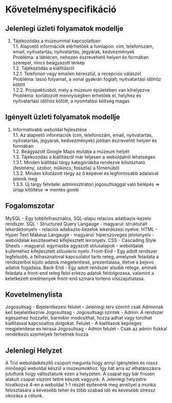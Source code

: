 # Követelményspecifikáció

## Jelenlegi üzleti folyamatok modellje
1. Tájékozódás a múzeummal kapcsolatban:  
1.1. Alapvető információk elérhetőek a honlapon: cím, telefonszám, email, nyitvatartás, nyitvatartás, jegyárak, kedvezmények  
Probléma: a láblécen, nehezen észrevehető helyen és formában szerepel, nincs beágyazott térkép   
1.2. Tájékozódás a kiállításról  
1.2.1. Telefonon vagy emailen keresztül, a recepciós válaszol  
Probléma: lassú folyamat, a vonal gyakran foglalt, nyitvatartási időhöz kötött  
1.2.2. Prospektusból, mely a múzeum épületében van kihelyezve  
Probléma: korlátozott mennyiségben érhetőek el, helyhez és nyitvatartási időhöz kötött, a nyomtatási költség magas

## Igényelt üzleti folyamatok modellje
1. Informatívabb weboldal fejlesztése  
1.1. Az alapvető információk (cím, telefonszám, email, nyitvatartás, nyitvatartás, jegyárak, kedvezmények) jobban észrevehtő helyen és formában  
1.2. Beágyazott Google Maps mutatja a múzeum helyét  
1.3. Tájékozódás a kiállításról már teljesen a weboldalról lehetséges  
1.3.1. Minden kiállítási tárgy kategóriákba rendezve kilistázható (festmény, szobor, műkincs, fosszlia) a főmenüből  
1.3.2. Minden kilistázott tárgy az ő képével és legfontosabb adataival jelenik meg  
1.3.3. Új tárgy felvitele: adminisztrátori jogosultsággal való belépés => űrlap kitöltése => mentés gomb

## Fogalomszotar
MySQL - Egy tobbfelhasznalos, SQL-alapu relacios adatbazis-kezelo rendszer.
SQL - Structured Query Langauge - magyarul: strukturalt lekerdezonyelv - relacios adabaziis-kezelok lekerdezesi nyelve.
HTML - Hyper Text Makeup Langauge - magyarul: hiperszoveges jelolonyelv - weboldalak keszitesehez kifejlesztett leironyelv.
CSS - Cascading Style Sheets - magyarul: egymasba agyazott stilusalapok - weboldalak kullemehez kifejlesztett stiluslerio nyelv.
Front-End - Egy adott rendszer legfelsobb, a felhasznaloval kapcsolatot tarto reteg, amelynek feladata a rendszerbol kijuto adatok megjelentiese, prezentalasa, illetve a bejovo adatok fogadasa.
Back-End - Egy adott rendszer alsobb retege, aminek feladata a front-end reteg felol erkezo adatok feldolgozasa, valamint a keletkezett eredmenyek front-end szmara torteno visszajuttatasa.

## Kovetelmenylista
Jogosultsag - Bejelentkezesi felulet - Jelenlegi terv szerint csak Adminnak kell bejelentkeznie
Jogosultsag - Jogosultsagi szintek - Admin: A rendszer egeszehez hozzafer, barmikor modosithat, hozza adhat vagy torolhet kiallitassal kapcsoaltos dolgokat.
Felulet - A kiallitasok kepileges megjelenitese es leirasa
Jogosultsag - Admin felulet - Csak az admin fiokkal rendelkezo szemelyek ferhetnek hozza

## Jelenlegi Helyzet
A Trio weboldalkészítő csoport megunta hogy annyi igénytelen és rossz minőségű weboldal készül a múzeumokhoz. 
Így hát arra az elhatározásra jutottunk hogy változtatunk ezen a helyzeten.
A csapat egy bár frissen alakult csapat viszont tettre készek vagyunk. 
A Jelenlegi helyzetre hivatkozva 4-en a weboldal 1-1 részét építenénk meg amellyel a munka felosztására a kevesebb
teher és több szabad idő és kevesebb stressz okozása a célunk.